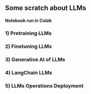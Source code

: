 ## Some scratch about LLMs ##
#### Notebook run in Colab
### 1) Pretraining LLMs
### 2) Finetuning LLMs
### 3) Generative AI of LLMs
### 4) LangChain LLMs
### 5) LLMs Operations Deployment
